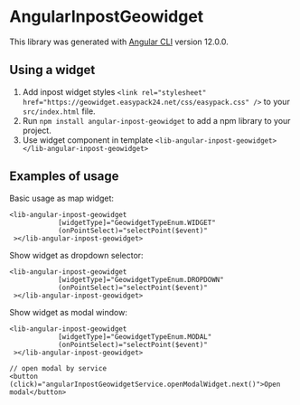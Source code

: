 # AngularInpostGeowidget

This library was generated with [Angular CLI](https://github.com/angular/angular-cli) version 12.0.0.

## Using a widget

1. Add inpost widget styles `<link rel="stylesheet" href="https://geowidget.easypack24.net/css/easypack.css" />` to your `src/index.html` file. 
2. Run `npm install angular-inpost-geowidget` to add a npm library to your project.
3. Use widget component in template `<lib-angular-inpost-geowidget></lib-angular-inpost-geowidget>`

## Examples of usage

Basic usage as map widget:
```
<lib-angular-inpost-geowidget
            [widgetType]="GeowidgetTypeEnum.WIDGET"
            (onPointSelect)="selectPoint($event)"
 ></lib-angular-inpost-geowidget>
```


Show widget as dropdown selector:
```
<lib-angular-inpost-geowidget
            [widgetType]="GeowidgetTypeEnum.DROPDOWN"
            (onPointSelect)="selectPoint($event)"
 ></lib-angular-inpost-geowidget>
```


Show widget as modal window:
```
<lib-angular-inpost-geowidget
            [widgetType]="GeowidgetTypeEnum.MODAL"
            (onPointSelect)="selectPoint($event)"
 ></lib-angular-inpost-geowidget>

// open modal by service
<button (click)="angularInpostGeowidgetService.openModalWidget.next()">Open modal</button>
```
